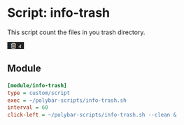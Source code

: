 # Script: info-trash

This script count the files in you trash directory.

![info-trash](screenshots/1.png)


## Module

```ini
[module/info-trash]
type = custom/script
exec = ~/polybar-scripts/info-trash.sh
interval = 60
click-left = ~/polybar-scripts/info-trash.sh --clean &
```
